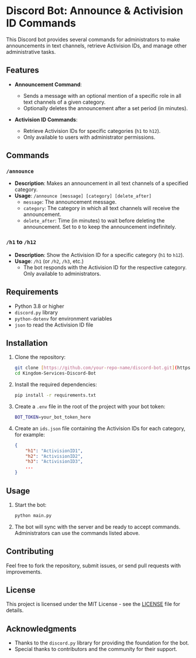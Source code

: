 # Discord Bot: Announce & Activision ID Commands

This Discord bot provides several commands for administrators to make announcements in text channels, retrieve Activision IDs, and manage other administrative tasks.

## Features

- **Announcement Command**: 
  - Sends a message with an optional mention of a specific role in all text channels of a given category.
  - Optionally deletes the announcement after a set period (in minutes).
  
- **Activision ID Commands**: 
  - Retrieve Activision IDs for specific categories (`h1` to `h12`).
  - Only available to users with administrator permissions.

## Commands

### `/announce`
- **Description**: Makes an announcement in all text channels of a specified category.
- **Usage**: `/announce [message] [category] [delete_after]`
  - `message`: The announcement message.
  - `category`: The category in which all text channels will receive the announcement.
  - `delete_after`: Time (in minutes) to wait before deleting the announcement. Set to `0` to keep the announcement indefinitely.

### `/h1` to `/h12`
- **Description**: Show the Activision ID for a specific category (`h1` to `h12`).
- **Usage**: `/h1` (or `/h2`, `/h3`, etc.)
  - The bot responds with the Activision ID for the respective category. Only available to administrators.

## Requirements

- Python 3.8 or higher
- `discord.py` library
- `python-dotenv` for environment variables
- `json` to read the Activision ID file

## Installation

1. Clone the repository:

    ```bash
    git clone [https://github.com/your-repo-name/discord-bot.git](https://github.com/m-usman-k/Kingdom-Services-Discord-Bot.git)
    cd Kingdom-Services-Discord-Bot
    ```

2. Install the required dependencies:

    ```bash
    pip install -r requirements.txt
    ```

3. Create a `.env` file in the root of the project with your bot token:

    ```bash
    BOT_TOKEN=your_bot_token_here
    ```

4. Create an `ids.json` file containing the Activision IDs for each category, for example:

    ```json
    {
        "h1": "ActivisionID1",
        "h2": "ActivisionID2",
        "h3": "ActivisionID3",
        ...
    }
    ```

## Usage

1. Start the bot:

    ```bash
    python main.py
    ```

2. The bot will sync with the server and be ready to accept commands. Administrators can use the commands listed above.

## Contributing

Feel free to fork the repository, submit issues, or send pull requests with improvements.

## License

This project is licensed under the MIT License - see the [LICENSE](LICENSE) file for details.

## Acknowledgments

- Thanks to the `discord.py` library for providing the foundation for the bot.
- Special thanks to contributors and the community for their support.

